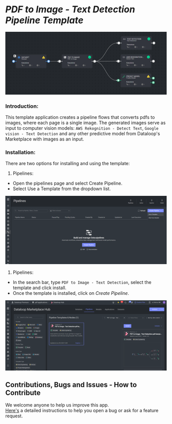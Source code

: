 # *PDF to Image - Text Detection Pipeline Template*

<img src="assets/pdf_to_image_template.png" alt="Image of the pipeline">

### Introduction:

This template application creates a pipeline flows that converts pdfs to images, where each page is a single image.
The generated images serve as input to computer vision models:  `AWS Rekognition - Detect Text`,
`Google vision - Text Detection` and any other predictive model from Dataloop's Marketplace with images as an input.

### Installation:

There are two options for installing and using the template:

1. Pipelines:

* Open the pipelines page and select Create Pipeline.
* Select Use a Template from the dropdown list.

<img src="assets/pipeline_create.png" alt="Image of the pipeline creation page">

1. Pipelines:

* In the search bar, type `PDF to Image - Text Detection`, select the template and click install.
* Once the template is installed, click on *Create Pipeline*.

<img src="assets/marketplace.png" alt="Image of the pipeline">

[//]: # (### Usage:)

[//]: # ()

[//]: # (For the complete documentation of the Active learning pipeline, please refer to)

[//]: # (the [Active Learning Pipeline Documentation]&#40;https://dataloop.ai/docs/active-learning-pipeline&#41;)

## Contributions, Bugs and Issues - How to Contribute

We welcome anyone to help us improve this app.  
[Here's](../../CONTRIBUTING.md) a detailed instructions to help you open a bug or ask for a feature request.